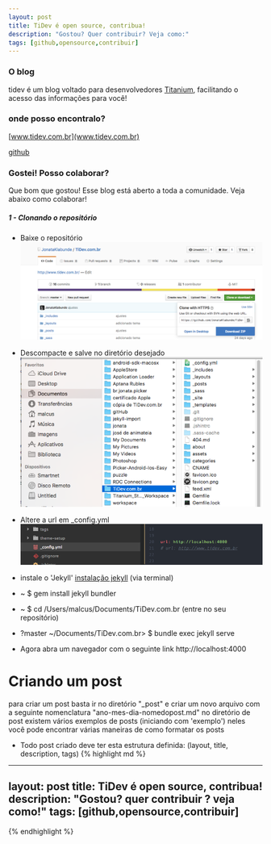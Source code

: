 ```yaml
---
layout: post
title: TiDev é open source, contribua!
description: "Gostou? Quer contribuir? Veja como:"
tags: [github,opensource,contribuir]
---
```



### O blog
tidev é um blog voltado para desenvolvedores [Titanium](http://www.appcelerator.org/#titanium), facilitando o acesso das informações para você!

<!-- more -->

### onde posso encontralo?
[www.tidev.com.br](www.tidev.com.br)

[github](https://github.com/JonataKlabunde/TiDev.com.br)

### Gostei! Posso colaborar?
Que bom que gostou! Esse blog está aberto a toda a comunidade. Veja abaixo como colaborar!

##### 1 - Clonando o repositório
* Baixe o repositório
![clone](/images/readme_clone_git.png)

* Descompacte e salve no diretório desejado
![repositorio](/images/readme_repositorio.png)

* Altere a url em _config.yml
![_config.yml](/images/readme_config.png)

* instale o 'Jekyll' [instalação jekyll](https://jekyllrb.com/docs/quickstart/) (via terminal)
* ~ $ gem install jekyll bundler
* ~ $ cd /Users/malcus/Documents/TiDev.com.br (entre no seu repositório)
* ?master ~/Documents/TiDev.com.br> $ bundle exec jekyll serve
* Agora abra um navegador com o seguinte link http://localhost:4000

# Criando um post
para criar um post basta ir no diretório "_post" e criar um novo arquivo com a seguinte nomenclatura "ano-mes-dia-nomedopost.md"
no diretório de post existem vários exemplos de posts (iniciando com 'exemplo') neles você pode encontrar várias maneiras de como
formatar os posts

* Todo post criado deve ter esta estrutura definida: (layout, title, description, tags)
{% highlight md %}
---
layout: post
title: TiDev é open source, contribua!
description: "Gostou? quer contribuir ? veja como!"
tags: [github,opensource,contribuir]
---
{% endhighlight %}

